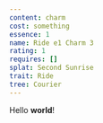 ```yaml
---
content: charm
cost: something
essence: 1
name: Ride e1 Charm 3
rating: 1
requires: []
splat: Second Sunrise
trait: Ride
tree: Courier
---
```


Hello **world**!
